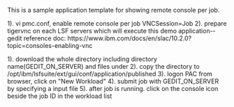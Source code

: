 This is a sample application template for showing remote console per job.

<Pre-condition>
1). vi pmc.conf, enable remote console per job
VNCSession=Job
2). prepare tigervnc on each LSF servers which will execute this demo application--gedit
reference doc:  https://www.ibm.com/docs/en/slac/10.2.0?topic=consoles-enabling-vnc

<Deploy this application>

1). download the whole directory including directory name(GEDIT_ON_SERVER) and files under
2). copy the directory to /opt/ibm/lsfsuite/ext/gui/conf/application/published
3). logon PAC from browser, click on "New Workload"
4). submit job with GEDIT_ON_SERVER by specifying a input file
5). after job is running. click on the console icon beside the job ID in the workload list
